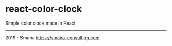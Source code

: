 # react-color-clock

Simple color clock made in React

---

2019 - Smaha https://smaha-consulting.com
